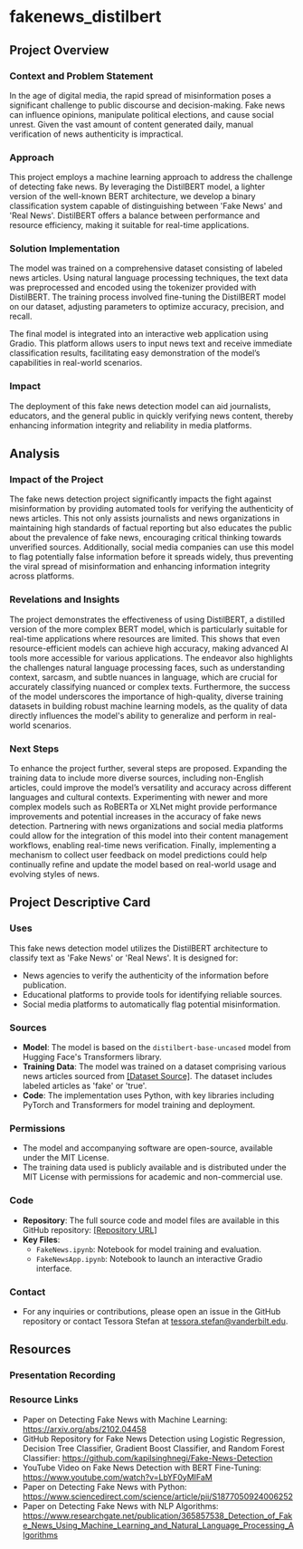 # fakenews_distilbert

## Project Overview

### Context and Problem Statement
In the age of digital media, the rapid spread of misinformation poses a significant challenge to public discourse and decision-making. Fake news can influence opinions, manipulate political elections, and cause social unrest. Given the vast amount of content generated daily, manual verification of news authenticity is impractical.

### Approach
This project employs a machine learning approach to address the challenge of detecting fake news. By leveraging the DistilBERT model, a lighter version of the well-known BERT architecture, we develop a binary classification system capable of distinguishing between 'Fake News' and 'Real News'. DistilBERT offers a balance between performance and resource efficiency, making it suitable for real-time applications.


### Solution Implementation
The model was trained on a comprehensive dataset consisting of labeled news articles. Using natural language processing techniques, the text data was preprocessed and encoded using the tokenizer provided with DistilBERT. The training process involved fine-tuning the DistilBERT model on our dataset, adjusting parameters to optimize accuracy, precision, and recall.

The final model is integrated into an interactive web application using Gradio. This platform allows users to input news text and receive immediate classification results, facilitating easy demonstration of the model’s capabilities in real-world scenarios.

### Impact
The deployment of this fake news detection model can aid journalists, educators, and the general public in quickly verifying news content, thereby enhancing information integrity and reliability in media platforms.

## Analysis

### Impact of the Project
The fake news detection project significantly impacts the fight against misinformation by providing automated tools for verifying the authenticity of news articles. This not only assists journalists and news organizations in maintaining high standards of factual reporting but also educates the public about the prevalence of fake news, encouraging critical thinking towards unverified sources. Additionally, social media companies can use this model to flag potentially false information before it spreads widely, thus preventing the viral spread of misinformation and enhancing information integrity across platforms.

### Revelations and Insights
The project demonstrates the effectiveness of using DistilBERT, a distilled version of the more complex BERT model, which is particularly suitable for real-time applications where resources are limited. This shows that even resource-efficient models can achieve high accuracy, making advanced AI tools more accessible for various applications. The endeavor also highlights the challenges natural language processing faces, such as understanding context, sarcasm, and subtle nuances in language, which are crucial for accurately classifying nuanced or complex texts. Furthermore, the success of the model underscores the importance of high-quality, diverse training datasets in building robust machine learning models, as the quality of data directly influences the model's ability to generalize and perform in real-world scenarios.

### Next Steps
To enhance the project further, several steps are proposed. Expanding the training data to include more diverse sources, including non-English articles, could improve the model’s versatility and accuracy across different languages and cultural contexts. Experimenting with newer and more complex models such as RoBERTa or XLNet might provide performance improvements and potential increases in the accuracy of fake news detection. Partnering with news organizations and social media platforms could allow for the integration of this model into their content management workflows, enabling real-time news verification. Finally, implementing a mechanism to collect user feedback on model predictions could help continually refine and update the model based on real-world usage and evolving styles of news.

## Project Descriptive Card

### Uses
This fake news detection model utilizes the DistilBERT architecture to classify text as 'Fake News' or 'Real News'. It is designed for:
- News agencies to verify the authenticity of the information before publication.
- Educational platforms to provide tools for identifying reliable sources.
- Social media platforms to automatically flag potential misinformation.

### Sources
- **Model**: The model is based on the `distilbert-base-uncased` model from Hugging Face's Transformers library.
- **Training Data**: The model was trained on a dataset comprising various news articles sourced from [[Dataset Source]](https://www.kaggle.com/code/therealsampat/fake-news-detection). The dataset includes labeled articles as 'fake' or 'true'.
- **Code**: The implementation uses Python, with key libraries including PyTorch and Transformers for model training and deployment.

### Permissions
- The model and accompanying software are open-source, available under the MIT License.
- The training data used is publicly available and is distributed under the MIT License with permissions for academic and non-commercial use.

### Code
- **Repository**: The full source code and model files are available in this GitHub repository: [[Repository URL]](https://github.com/tessorastefan/fakenews_distilbert)
- **Key Files**:
  - `FakeNews.ipynb`: Notebook for model training and evaluation.
  - `FakeNewsApp.ipynb`: Notebook to launch an interactive Gradio interface.

### Contact
- For any inquiries or contributions, please open an issue in the GitHub repository or contact Tessora Stefan at tessora.stefan@vanderbilt.edu.

## Resources

### Presentation Recording

### Resource Links
- Paper on Detecting Fake News with Machine Learning: https://arxiv.org/abs/2102.04458
- GitHub Repository for Fake News Detection using Logistic Regression, Decision Tree Classifier, Gradient Boost Classifier, and Random Forest Classifier: https://github.com/kapilsinghnegi/Fake-News-Detection
- YouTube Video on Fake News Detection with BERT Fine-Tuning: https://www.youtube.com/watch?v=LbYF0yMIFaM
- Paper on Detecting Fake News with Python: https://www.sciencedirect.com/science/article/pii/S1877050924006252
- Paper on Detecting Fake News with NLP Algorithms: https://www.researchgate.net/publication/365857538_Detection_of_Fake_News_Using_Machine_Learning_and_Natural_Language_Processing_Algorithms

